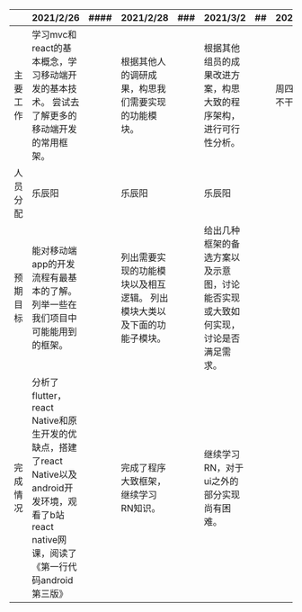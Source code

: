 |          | 2021/2/26                                                    | #### | 2021/2/28                                                    | ###  | 2021/3/2                                                     | ##   | 2021/3/4       |
| -------- | ------------------------------------------------------------ | ---- | ------------------------------------------------------------ | ---- | ------------------------------------------------------------ | ---- | -------------- |
| 主要工作 | 学习mvc和react的基本概念，学习移动端开发的基本技术。       尝试去了解更多的移动端开发的常用框架。 |      | 根据其他人的调研成果，构思我们需要实现的功能模块。           |      | 根据其他组员的成果改进方案，构思大致的程序架构，进行可行性分析。 |      | 周四满课不干活 |
| 人员分配 | 乐辰阳                                                       |      | 乐辰阳                                                       |      | 乐辰阳                                                       |      |                |
| 预期目标 | 能对移动端app的开发流程有最基本的了解。     列举一些在我们项目中可能能用到的框架。 |      | 列出需要实现的功能模块以及相互逻辑。     列出模块大类以及下面的功能子模块。 |      | 给出几种框架的备选方案以及示意图，讨论能否实现或大致如何实现，讨论是否满足需求。 |      |                |
| 完成情况 | 分析了flutter，react Native和原生开发的优缺点，搭建了react Native以及android开发环境，观看了b站react native网课，阅读了《第一行代码android第三版》 |      | 完成了程序大致框架，继续学习RN知识。                         |      | 继续学习RN，对于ui之外的部分实现尚有困难。                   |      |                |